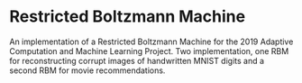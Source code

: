 # Restricted Boltzmann Machine
An implementation of a Restricted Boltzmann Machine for the 2019 Adaptive Computation and Machine Learning Project.
Two implementation, one RBM for reconstructing corrupt images of handwritten MNIST digits and a second RBM for movie recommendations.
